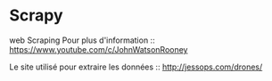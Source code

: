 # Scrapy
web Scraping
Pour plus d'information :: https://www.youtube.com/c/JohnWatsonRooney

Le site utilisé pour extraire les données :: http://jessops.com/drones/

